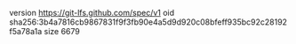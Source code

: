 version https://git-lfs.github.com/spec/v1
oid sha256:3b4a7816cb9867831f9f3fb90e4a5d9d920c08bfeff935bc92c28192f5a78a1a
size 6679
